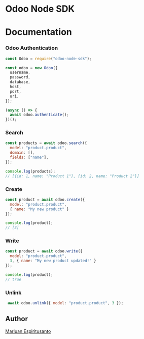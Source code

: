 # Odoo Node SDK

# Documentation

### Odoo Authentication

```javascript
const Odoo = require("odoo-node-sdk");

const odoo = new Odoo({
  username,
  password,
  database,
  host,
  port,
  uri,
});

(async () => {
  await odoo.authenticate();
})();
```

### Search

```javascript
const products = await odoo.search({
  model: "product.product",
  domain: [],
  fields: ["name"],
});

console.log(products);
// [{id: 1, name: "Product 1"}, {id: 2, name: "Product 2"}]
```

### Create

```javascript
const product = await odoo.create({
  model: "product.product",
  { name: "My new product" }
});

console.log(product);
// [3]
```

### Write

```javascript
const product = await odoo.write({
  model: "product.product",
  3, { name: "My new product updated!" }
});

console.log(product);
// true
```

### Unlink

```javascript
 await odoo.unlink({ model: "product.product", 3 });
```

## Author

[Marluan Espiritusanto](https://twitter.com/marluanguerrero)
